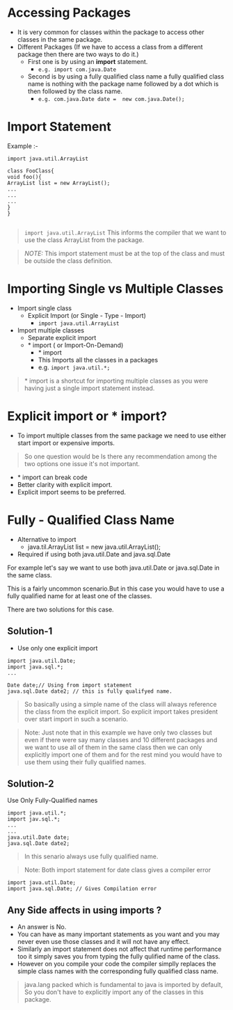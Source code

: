 # Accessing Packages 
- It is very common for classes within the package to access other classes in the same package. 
- Different Packages (If we have to access a class from a different package then there are two ways to do it.)
  - First one is by using an **import** statement.
    - ``` e.g. import com.java.Date ```
  - Second is by using a fully qualified class name a fully qualified class name is nothing with the package name followed by a dot which is then followed by the class name.
    - ``` e.g. com.java.Date date =  new com.java.Date(); ```
# Import Statement

Example :-
```
import java.util.ArrayList

class FooClass{
void foo(){
ArrayList list = new ArrayList();
...
...
...
}
}


```
   
> `import java.util.ArrayList` This informs the compiler that we want to use the class ArrayList from the package.

>*NOTE:* This import statement must be at the top of the class and must be  outside the class definition.

# Importing Single vs Multiple Classes

- Import single class
  - Explicit Import (or Single - Type - Import)
    - `import java.util.ArrayList `
- Import multiple classes
  - Separate explicit import
  - \* import ( or Import-On-Demand) 
    - \* import
     - This Imports all the classes in a packages 
     - e.g. `import java.util.*;`
> \* import is a shortcut for importing multiple classes as you were having just a single import statement instead.

# Explicit import or \* import?
- To import multiple classes from the same package we need to use either start import or expensive imports.

> So one question would be Is there any recommendation among the two options one issue it's not important.
- \* import can break code
- Better clarity with explicit import.
- Explicit import seems to be preferred.

# Fully - Qualified Class Name

-  Alternative to import 
      - java.til.ArrayList list =  new java.util.ArrayList();
- Required if using both java.util.Date and java.sql.Date

For example let's say we want to use both java.util.Date or java.sql.Date in the same class.

This is a fairly uncommon scenario.But in this case you would have to use a fully qualified name for at least one of the classes.

There are two solutions for this case.

## Solution-1
- Use only one explicit import
```
import java.util.Date;
import java.sql.*;
...

Date date;// Using from import statement
java.sql.Date date2; // this is fully qualifyed name. 

```
> So basically using a simple name of the class will always reference the class from the explicit import. So explicit import takes president over start import in such a scenario.

> Note: Just note that in this example we have only two classes but even if there were say many classes and 10 different packages and we want to use all of them in the same class then we can only explicitly import one of them and for the rest mind you would  have to use them using their fully qualified names.


## Solution-2
Use Only Fully-Qualified names

```
import java.util.*;
import jav.sql.*;
...
...
java.util.Date date;
java.sql.Date date2;
```
 > In this senario always use fully qualified name. 
 
 > Note: Both import statement for date class gives a compiler error
 ```
 import java.util.Date;
 import java.sql.Date; // Gives Compilation error
 ```
 
 ## Any Side affects in using imports ?
 
 -  An answer is No.
 -  You can have as many important statements as you want and you may never even use those classes and it will not have any effect.
 -  Similarly an import statement does not affect that runtime performance too it simply saves you from typing the fully qulified name of the class.
 - However on you compile your code the compiler simplly replaces the simple class names with the corresponding fully qualified class name.
 
 > java.lang packed which is fundamental to java is imported by default, So you don't have to explicitly import any of the classes in this package.
 
 
